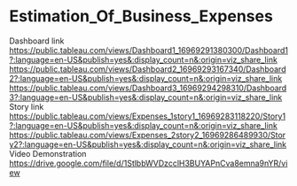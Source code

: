 # Estimation_Of_Business_Expenses
Dashboard link
https://public.tableau.com/views/Dashboard1_16969291380300/Dashboard1?:language=en-US&publish=yes&:display_count=n&:origin=viz_share_link
https://public.tableau.com/views/Dashboard2_16969293167340/Dashboard2?:language=en-US&publish=yes&:display_count=n&:origin=viz_share_link
https://public.tableau.com/views/Dashboard3_16969294298310/Dashboard3?:language=en-US&publish=yes&:display_count=n&:origin=viz_share_link
Story link
https://public.tableau.com/views/Expenses_1story1_16969283118220/Story1?:language=en-US&publish=yes&:display_count=n&:origin=viz_share_link
https://public.tableau.com/views/Expenses_2story2_16969286489930/Story2?:language=en-US&publish=yes&:display_count=n&:origin=viz_share_link
Video Demonstration
https://drive.google.com/file/d/1StlbbWVDzcclH3BUYAPnCva8emna9nYR/view
